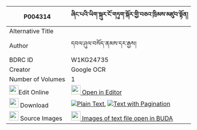 |P004314|ཞིང་པའི་ཡིག་སྐུར་ངོ་གཏུག་སྐོར་གྱི་བཅའ་ཁྲིམས་མཛུབ་སྟོན། 
| --- | --- 
|Alternative Title |
|Author| དབལ་ཤུལ་བསོད་ནམས་དར་རྒྱས།
|BDRC ID | W1KG24735
|Creator | Google OCR
|Number of Volumes| 1
|<img width="25" src="https://img.icons8.com/color/25/000000/edit-property.png">Edit Online| [<img width="25" src="https://avatars.githubusercontent.com/u/45091458?s=200&v=4"> Open in Editor](http://editor.openpecha.org/P004314)
|<img width="25" src="https://img.icons8.com/fluent/48/000000/download-2.png"/>  Download | [![](https://img.icons8.com/color/20/000000/txt.png)Plain Text](https://github.com/Openpecha/P004314/releases/download/v1/shyingpa_i_yik_kur_ngotuk_kor__plain_P004314.zip), [![](https://img.icons8.com/color/20/000000/txt.png)Text with Pagination](https://github.com/Openpecha/P004314/releases/download/v1/shyingpa_i_yik_kur_ngotuk_kor__pages_P004314.zip)
|<img width="25" src="https://img.icons8.com/plasticine/100/000000/pictures-folder.png"/>  Source Images | [<img width="25" src="https://library.bdrc.io/icons/BUDA-small.svg"> Images of text file open in BUDA](https://library.bdrc.io/show/bdr:W1KG24735)